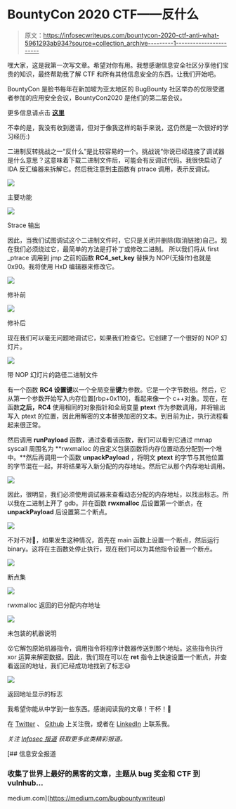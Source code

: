 # BountyCon 2020 CTF——反什么

> 原文：<https://infosecwriteups.com/bountycon-2020-ctf-anti-what-5961293ab934?source=collection_archive---------1----------------------->

嘿大家，这是我第一次写文章。希望对你有用。我想感谢信息安全社区分享他们宝贵的知识，最终帮助我了解 CTF 和所有其他信息安全的东西。让我们开始吧。

BountyCon 是脸书每年在新加坡为亚太地区的 BugBounty 社区举办的仅限受邀者参加的应用安全会议，BountyCon2020 是他们的第二届会议。

更多信息请点击 [**这里**](https://www.facebook.com/whitehat/ctf/bountycon2020/)

不幸的是，我没有收到邀请，但对于像我这样的新手来说，这仍然是一次很好的学习经历:)

二进制反转挑战之一“反什么”是比较容易的一个。挑战说“你说已经连接了调试器是什么意思？这意味着下载二进制文件后，可能会有反调试代码。我很快启动了 IDA 反汇编器来拆解它。然后我注意到**主**函数有 ptrace 调用，表示反调试。

![](img/5028aa047324ed6b9799445001a793fb.png)

主要功能

![](img/5574929596932b8682282714dae379f8.png)

Strace 输出

因此，当我们试图调试这个二进制文件时，它只是关闭并删除(取消链接)自己。现在我们必须绕过它，最简单的方法是打补丁或修改二进制。
所以我们将从 first _ptrace 调用到 jmp 之前的函数 **RC4_set_key** 替换为 NOP(无操作)也就是 0x90。我将使用 HxD 编辑器来修改它。

![](img/243ea3f763d04775b23788d053656c99.png)

修补前

![](img/b563ae730dec808e7c3ec919fb181815.png)

修补后

现在我们可以毫无问题地调试它，如果我们检查它。它创建了一个很好的 NOP 幻灯片。

![](img/7d36f4485b0a0b76eb0368ef220dee31.png)

带 NOP 幻灯片的路径二进制文件

有一个函数 **RC4 设置键**以一个全局变量**键**为参数。它是一个字节数组。然后，它从第一个参数开始写入内存位置[rbp+0x110]，看起来像一个 c++对象。现在，在函数**之后，RC4** 使用相同的对象指针和全局变量 **ptext** 作为参数调用，并将输出写入 ptext 的位置，因此用解密的文本替换加密的文本。到目前为止，执行流程看起来很正常。

然后调用 **runPayload** 函数，通过查看该函数，我们可以看到它通过 mmap syscall 周围名为 **rwxmalloc 的自定义包装函数将内存位置动态分配到一个堆中。**然后再调用一个函数 **unpackPayload** ，将明文 **ptext** 的字节与其他位置的字节混在一起，并将结果写入新分配的内存地址。然后它从那个内存地址调用。

![](img/511d6c45ae9f4962adf17f9616c05aa8.png)

因此，很明显，我们必须使用调试器来查看动态分配的内存地址，以找出标志。所以我在二进制上开了 gdb。并在函数 **rwxmalloc** 后设置第一个断点，在 **unpackPayload** 后设置第二个断点。

![](img/aa4588b45bddac65cba74c08f7880d26.png)

不对不对😬，如果发生这种情况，首先在 main 函数上设置一个断点，然后运行 binary。这将在主函数处停止执行，现在我们可以为其他指令设置一个断点。

![](img/8ffcf73625518577661c5462544cb407.png)

断点集

![](img/79d148b03c8772a3e4b8067c3aaeb038.png)

rwxmalloc 返回的已分配内存地址

![](img/3bcb15379d564eb454587f66ca0991cf.png)

未包装的机器说明

😮它解包原始机器指令，调用指令将程序计数器传送到那个地址。这些指令执行 xor 运算来解密数据。因此，我们现在可以在 **ret** 指令上快速设置一个断点，并查看返回的地址，我们已经成功地找到了标志😃

![](img/c9dd88ffe661d350e22966b9d2ee5d14.png)

返回地址显示的标志

我希望你能从中学到一些东西。感谢阅读我的文章！干杯！🍺

在 [Twitter](https://twitter.com/BinXploit) 、 [Github](https://github.com/kp7742/) 上关注我，或者在 [LinkedIn](https://www.linkedin.com/in/kp7742/) 上联系我。

*关注* [*Infosec 报道*](https://medium.com/bugbountywriteup) *获取更多此类精彩报道。*

[](https://medium.com/bugbountywriteup) [## 信息安全报道

### 收集了世界上最好的黑客的文章，主题从 bug 奖金和 CTF 到 vulnhub…

medium.com](https://medium.com/bugbountywriteup)